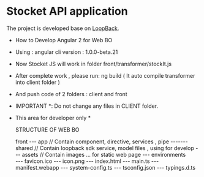 # Stocket API application

The project is developed base on [LoopBack](http://loopback.io).

* How to Develop Angular 2 for Web BO

- Using : angular cli version : 1.0.0-beta.21

- Now Stocket JS will work in folder front/transformer/stockIt.js

- After complete work , please run: ng build ( It auto compile transformer into client folder )

- And push code of 2 folders : client and front


* IMPORTANT *: Do not change any files in CLIENT folder.



* This area for developer only *

  STRUCTURE OF WEB BO 

  front
  --- app               // Contain component, directive, services , pipe
  ------- shared        // Contain loopback sdk service, model files , using for develop
  --- assets            // Contain images ... for static web page
  --- environments       
  --- favicon.ico
  --- icon.png
  --- index.html
  --- main.ts
  --- manifest.webapp
  --- system-config.ts
  --- tsconfig.json
  --- typings.d.ts